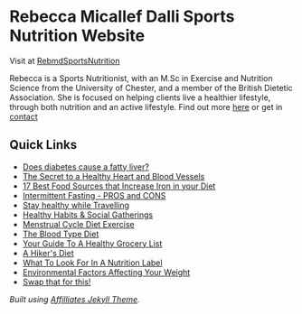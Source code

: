 # Rebecca Micallef Dalli Sports Nutrition Website

Visit at [RebmdSportsNutrition](https://rebmdsportsnutrition.com)

Rebecca is a Sports Nutritionist, with an M.Sc in Exercise and Nutrition Science from the University of Chester, and a member of the British Dietetic Association. She is focused on helping clients live a healthier lifestyle, through both nutrition and an active lifestyle. Find out more [here](https://rebmdsportsnutrition.com/about/) or get in [contact](https://rebmdsportsnutrition.com/contact/)



## Quick Links
- [Does diabetes cause a fatty liver?](https://rebmdsportsnutrition.com/diabetes-fatty-liver/)
- [The Secret to a Healthy Heart and Blood Vessels](https://rebmdsportsnutrition.com/secret-to-healthy-heart-blood-vessels/)
- [17 Best Food Sources that Increase Iron in your Diet](https://rebmdsportsnutrition.com/how-to-add-iron/)
- [Intermittent Fasting - PROS and CONS](https://rebmdsportsnutrition.com/intermittent-fasting-pros-cons/)
- [Stay healthy while Travelling](https://rebmdsportsnutrition.com/stay-healthy-while-travelling/)
- [Healthy Habits & Social Gatherings](https://rebmdsportsnutrition.com/healthy-habits-social-gatherings/)
- [Menstrual Cycle Diet Exercise](https://rebmdsportsnutrition.com/menstrual-cycle-diet-exercise/)
- [The Blood Type Diet](https://rebmdsportsnutrition.com/the-blood-type-diet/)
- [Your Guide To A Healthy Grocery List](https://rebmdsportsnutrition.com/your-guide-to-a-healthy-grocery-list/)
- [A Hiker's Diet](https://rebmdsportsnutrition.com/a-hiker's-diet/)
- [What To Look For In A Nutrition Label](https://rebmdsportsnutrition.com/what-to-look-for-in-a-nutrition-label/)
- [Environmental Factors Affecting Your Weight](https://rebmdsportsnutrition.com/Environmental-factors-affecting-your-weight/)
- [Swap that for this!](https://rebmdsportsnutrition.com/12-food-swaps-for-lower-calories/)




_Built using [Affilliates Jekyll Theme](https://bootstrapstarter.com/template-affiliates-bootstrap-jekyll/)._
